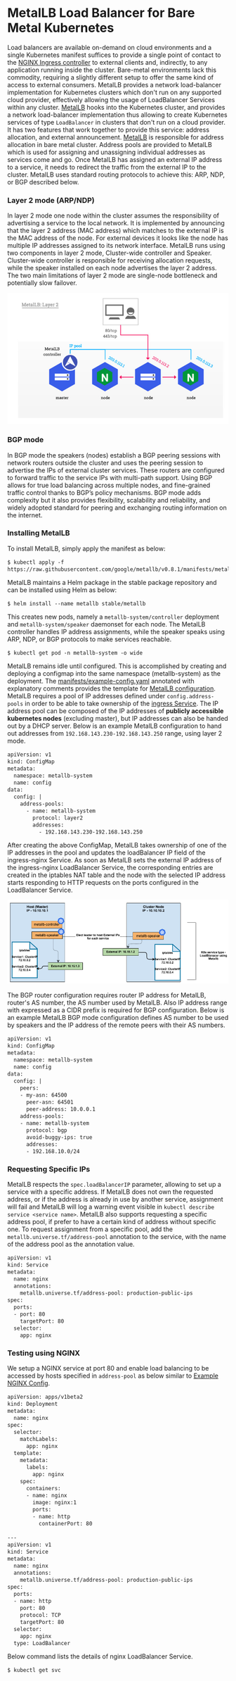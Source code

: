 # MetalLB Load Balancer for Bare Metal Kubernetes

Load balancers are available on-demand on cloud environments and a single Kubernetes manifest suffices to provide a single point of contact to the [NGINX Ingress controller](https://kubernetes.github.io/ingress-nginx/deploy/baremetal/) to external clients and, indirectly, to any application running inside the cluster. 
Bare-metal environments lack this commodity, requiring a slightly different setup to offer the same kind of access to external consumers. MetalLB provides a network load-balancer implementation for Kubernetes clusters which don't run on any supported cloud provider, effectively allowing the usage of LoadBalancer Services within any cluster.
[MetalLB](https://metallb.universe.tf/) hooks into the Kubernetes cluster, and provides a network load-balancer implementation thus allowing to create Kubernetes services of type `LoadBalancer` in clusters that don't run on a cloud provider.
It has two features that work together to provide this service: address allocation, and external announcement. [MetalLB](https://www.objectif-libre.com/en/blog/2019/06/11/metallb/) is responsible for address allocation in bare metal cluster. 
Address pools are provided to MetalLB which is used for assigning and unassigning individual addresses as services come and go. Once MetalLB has assigned an external IP address to a service, it needs to redirect the traffic from the external IP to the cluster. MetalLB uses standard routing protocols to achieve this: ARP, NDP, or BGP described below. 

### Layer 2 mode (ARP/NDP)

In layer 2 mode one node within the cluster assumes the responsibility of advertising a service to the local network. 
It is implemented by announcing that the layer 2 address (MAC address) which matches to the external IP is the MAC address of the node. 
For external devices it looks like the node has multiple IP addresses assigned to its network interface. MetalLB runs using two components in layer 2 mode, Cluster-wide controller and Speaker. 
Cluster-wide controller is responsible for receiving allocation requests, while the speaker installed on each node advertises the layer 2 address.
The two main limitations of layer 2 mode are single-node bottleneck and potentially slow failover.

   ![Spring Kubernetes Microservices Design](images/metallb-layer2.jpg)

### BGP mode

In BGP mode the speakers (nodes) establish a BGP peering sessions with network routers outside the cluster and uses the peering session to advertise the IPs of external cluster services. 
These routers are configured to forward traffic to the service IPs with multi-path support.
Using BGP allows for true load balancing across multiple nodes, and fine-grained traffic control thanks to BGP’s policy mechanisms.
BGP mode adds complexity but it also provides flexibility, scalability and reliability, and widely adopted  standard for peering and exchanging routing information on the internet.

### Installing MetalLB 

To install MetalLB, simply apply the manifest as below:

    $ kubectl apply -f https://raw.githubusercontent.com/google/metallb/v0.8.1/manifests/metallb.yaml

MetalLB maintains a Helm package in the stable package repository and can be installed using Helm as below: 

    $ helm install --name metallb stable/metallb

This creates new pods, namely a `metallb-system/controller` deployment and `metallb-system/speaker` daemonset for each node. The MetalLB controller handles IP address assignments, while the speaker speaks using ARP, NDP, or BGP protocols to make services reachable. 

    $ kubectl get pod -n metallb-system -o wide

MetalLB remains idle until configured. This is accomplished by creating and deploying a configmap into the same namespace (metallb-system) as the deployment.
The [manifests/example-config.yaml](https://raw.githubusercontent.com/google/metallb/v0.8.1/manifests/example-config.yaml) annotated with explanatory comments provides the template for [MetalLB configuration](https://metallb.universe.tf/configuration/).
MetalLB requires a pool of IP addresses defined under `config.address-pools` in order to be able to take ownership of the [ingress Service](https://kubernetes.github.io/ingress-nginx/deploy/baremetal/#a-pure-software-solution-metallb). 
The IP address pool can be composed of the IP addresses of **publicly accessible kubernetes nodes** (excluding master), but IP addresses can also be handed out by a DHCP server.
Below is an example MetalLB configuration to hand out addresses from `192.168.143.230-192.168.143.250` range, using layer 2 mode.

    apiVersion: v1
    kind: ConfigMap
    metadata:
      namespace: metallb-system
      name: config
    data:
      config: |
        address-pools:
          - name: metallb-system
            protocol: layer2
            addresses:
              - 192.168.143.230-192.168.143.250
 
After creating the above ConfigMap, MetalLB takes ownership of one of the IP addresses in the pool and updates the loadBalancer IP field of the ingress-nginx Service.
As soon as MetalLB sets the external IP address of the ingress-nginx LoadBalancer Service, the corresponding entries are created in the iptables NAT table and the node with the selected IP address starts responding to HTTP requests on the ports configured in the LoadBalancer Service.

   ![Spring Kubernetes Microservices Design](images/service_loadbalancing_metallb.png)


The BGP router configuration requires router IP address for MetalLB, router's AS number, the AS number used by MetalLB. Also IP address range with expressed as a CIDR prefix is required for BGP configuration. 
Below is an example MetalLB BGP mode configuration defines AS number to be used by speakers and the IP address of the remote peers with their AS numbers.
  
    apiVersion: v1
    kind: ConfigMap
    metadata:
      namespace: metallb-system
      name: config
    data:
      config: |
        peers:
        - my-asn: 64500
          peer-asn: 64501
          peer-address: 10.0.0.1
        address-pools:
        - name: metallb-system
          protocol: bgp
          avoid-buggy-ips: true
          addresses:
          - 192.168.10.0/24

### Requesting Specific IPs

MetalLB respects the `spec.loadBalancerIP` parameter, allowing to set up a service with a specific address.
If MetalLB does not own the requested address, or if the address is already in use by another service, assignment will fail and MetalLB will log a warning event visible in `kubectl describe service <service name>`.
MetalLB also supports requesting a specific address pool, if prefer to have a certain kind of address without specific one. 
To request assignment from a specific pool, add the `metallb.universe.tf/address-pool` annotation to the service, with the name of the address pool as the annotation value.

    apiVersion: v1
    kind: Service
    metadata:
      name: nginx
      annotations:
        metallb.universe.tf/address-pool: production-public-ips
    spec:
      ports:
      - port: 80
        targetPort: 80
      selector:
        app: nginx
    
### Testing using NGINX

We setup a NGINX service at port 80 and enable load balancing to be accessed by hosts specified in `address-pool` as below 
similar to [Example NGINX Config](https://raw.githubusercontent.com/google/metallb/v0.8.1/manifests/tutorial-2.yaml).

    apiVersion: apps/v1beta2
    kind: Deployment
    metadata:
      name: nginx
    spec:
      selector:
        matchLabels:
          app: nginx
      template:
        metadata:
          labels:
            app: nginx
        spec:
          containers:
          - name: nginx
            image: nginx:1
            ports:
            - name: http
              containerPort: 80
    
    ---
    apiVersion: v1
    kind: Service
    metadata:
      name: nginx
      annotations:
        metallb.universe.tf/address-pool: production-public-ips
    spec:
      ports:
      - name: http
        port: 80
        protocol: TCP
        targetPort: 80
      selector:
        app: nginx
      type: LoadBalancer

Below command lists the details of nginx LoadBalancer Service.

    $ kubectl get svc

